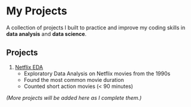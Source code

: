 # My Projects

A collection of projects I built to practice and improve my coding skills in **data analysis** and **data science**.

## Projects
1. [Netflix EDA](01-netflix-eda/README.md)
   - Exploratory Data Analysis on Netflix movies from the 1990s  
   - Found the most common movie duration  
   - Counted short action movies (< 90 minutes)

*(More projects will be added here as I complete them.)*
